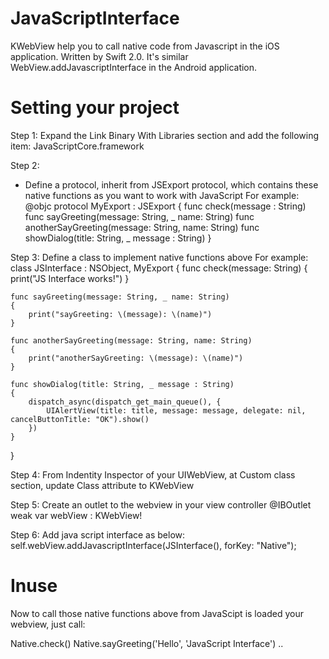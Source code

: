 # JavaScriptInterface
KWebView help you to call native code from Javascript in the iOS application.
Written by Swift 2.0. It's similar WebView.addJavascriptInterface in the Android application.

# Setting your project

Step 1: 
Expand the Link Binary With Libraries section and add the following item:
JavaScriptCore.framework

Step 2:
- Define a protocol, inherit from JSExport protocol, which contains these native functions as you want to work with JavaScript
For example:
@objc protocol MyExport : JSExport
{
    func check(message : String)
    func sayGreeting(message: String, _ name: String)
    func anotherSayGreeting(message: String, name: String)
    func showDialog(title: String, _ message : String)
}

Step 3:
Define a class to implement native functions above
For example:
class JSInterface : NSObject, MyExport
{
    func check(message: String) {
        print("JS Interface works!")
    }
    
    func sayGreeting(message: String, _ name: String)
    {
        print("sayGreeting: \(message): \(name)")
    }
    
    func anotherSayGreeting(message: String, name: String)
    {
        print("anotherSayGreeting: \(message): \(name)")
    }

    func showDialog(title: String, _ message : String)
    {
        dispatch_async(dispatch_get_main_queue(), {
            UIAlertView(title: title, message: message, delegate: nil, cancelButtonTitle: "OK").show()
        })
    }
}


Step 4: 
From Indentity Inspector of your UIWebView, at Custom class section, update Class attribute to KWebView

Step 5:
Create an outlet to the webview in your view controller
@IBOutlet weak var webView : KWebView!

Step 6: 
Add java script interface as below:
self.webView.addJavascriptInterface(JSInterface(), forKey: "Native");

# Inuse

Now to call those native functions above from JavaScipt is loaded your webview, just call:

Native.check()
Native.sayGreeting('Hello', 'JavaScript Interface')
..





